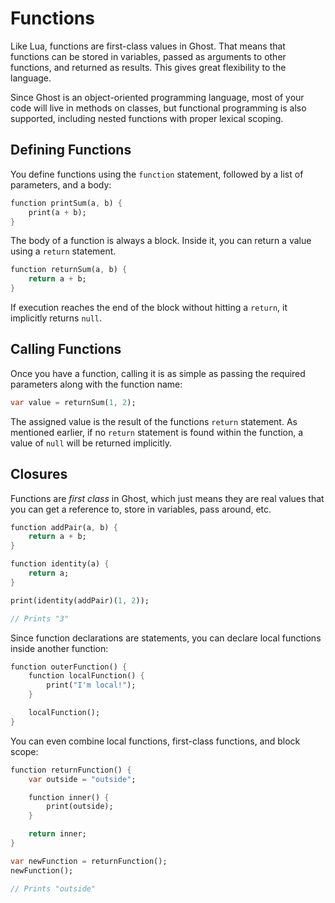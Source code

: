 # Functions

Like Lua, functions are first-class values in Ghost. That means that functions can be stored in variables, passed as arguments to other functions, and returned as results. This gives great flexibility to the language.

Since Ghost is an object-oriented programming language, most of your code will live in methods on classes, but functional programming is also supported, including nested functions with proper lexical scoping.

## Defining Functions
You define functions using the `function` statement, followed by a list of parameters, and a body:

```dart
function printSum(a, b) {
    print(a + b);
}
```

The body of a function is always a block. Inside it, you can return a value using a `return` statement.

```dart
function returnSum(a, b) {
    return a + b;
}
```

If execution reaches the end of the block without hitting a `return`, it implicitly returns `null`.

## Calling Functions
Once you have a function, calling it is as simple as passing the required parameters along with the function name:

```dart
var value = returnSum(1, 2);
```

The assigned value is the result of the functions `return` statement. As mentioned earlier, if no `return` statement is found within the function, a value of `null` will be returned implicitly.

## Closures
Functions are _first class_ in Ghost, which just means they are real values that you can get a reference to, store in variables, pass around, etc.

```dart
function addPair(a, b) {
    return a + b;
}

function identity(a) {
    return a;
}

print(identity(addPair)(1, 2));

// Prints "3"
```

Since function declarations are statements, you can declare local functions inside another function:

```dart
function outerFunction() {
    function localFunction() {
        print("I'm local!");
    }

    localFunction();
}
```

You can even combine local functions, first-class functions, and block scope:

```dart
function returnFunction() {
    var outside = "outside";

    function inner() {
        print(outside);
    }

    return inner;
}

var newFunction = returnFunction();
newFunction();

// Prints "outside"
```